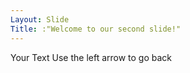 ```yaml
---
Layout: Slide
Title: :"Welcome to our second slide!"
---
```

Your Text
Use the left arrow to go back

